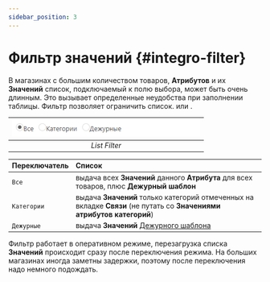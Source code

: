 ```yaml
---
sidebar_position: 3
---
```


# Фильтр значений {#integro-filter}

В магазинах с большим количеством товаров, **Атрибутов** и их **Значений** список, подключаемый к полю выбора, может быть очень длинным. Это вызывает определенные неудобства при заполнении таблицы. Фильтр позволяет ограничить список.  или .

| ![attribute](/img/tutorial/value_filter.png) |
|:--:|
| *List Filter* |

| **Переключатель** | **Список** |
|:--|:--|
| `Все` | выдача всех **Значений** данного **Атрибута** для всех товаров, плюс **Дежурный шаблон** |
| `Категории` | выдача **Значений** только категорий отмеченных на вкладке **Связи** (не путать со **Значениями атрибутов категорий**) |
| `Дежурные` | выдача **Значений** [Дежурного шаблона](general-info/duty.md) |

Фильтр работает в оперативном режиме, перезагрузка списка **Значений** происходит сразу после переключения режима. На больших магазинах иногда заметны задержки, поэтому после переключения надо немного подождать.

